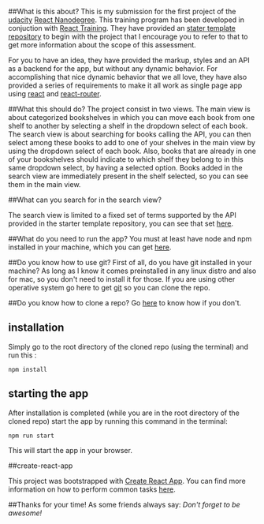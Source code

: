 ##What is this about?
This is my submission for the first project of the [udacity](https://www.udacity.com/) [React Nanodegree](https://www.udacity.com/course/react-nanodegree--nd019). This training program has been developed in conjuction with [React Training](https://reacttraining.com).
They have provided an [stater template repository](https://github.com/udacity/reactnd-project-myreads-starter) to begin with the project that I encourage you to refer to that to get more information about the scope of this assessment. 

For you to have an idea, they have provided the markup, styles and an API as a backend for the app, but without any dynamic behavior. For accomplishing that nice dynamic behavior that we all love, they have also provided a series of requirements to make it all work as single page app using [react](https://facebook.github.io/react/) and [react-router](https://github.com/ReactTraining/react-router). 

##What this should do?
The project consist in two views. The main view is about categorized bookshelves
in which you can move each book from one shelf to another by selecting a shelf in the dropdown select of each book.
The search view is about searching for books calling the API, you can then select among these books to add to one of your shelves in the main view by using the dropdown select of each book. Also, books that are already in one of your bookshelves should indicate to which shelf they belong to in this same dropdown select, by having a selected option.
Books added in the search view are immediately present in the shelf selected, so you can see them in the main view.

##What can you search for in the search view?

The search view is limited to a fixed set of terms supported by the API provided in the starter template repository, you can see that set [here](https://github.com/udacity/reactnd-project-myreads-starter/blob/master/SEARCH_TERMS.md).

##What do you need to run the app?
You must at least have node and npm installed in your machine, which you can get [here](https://www.npmjs.com/get-npm).

##Do you know how to use git?
First of all, do you have git installed in your machine? As long as I know it comes preinstalled in any linux distro and also for mac, so you don't need to install it for those. If you are using other operative system go here to get [git](https://git-scm.com/downloads) so you can clone the repo.

##Do you know how to clone a repo?
Go [here](https://help.github.com/articles/cloning-a-repository/) to know how if you don't.

## installation
Simply go to the root directory of the cloned repo (using the terminal) and run this :
```
npm install
```
## starting the app
After installation is completed (while you are in the root directory of the cloned repo) start the app by running this command in the terminal:
```
npm run start
```
This will start the app in your browser.

##create-react-app

This project was bootstrapped with [Create React App](https://github.com/facebookincubator/create-react-app). You can find more information on how to perform common tasks [here](https://github.com/facebookincubator/create-react-app/blob/master/packages/react-scripts/template/README.md).

##Thanks for your time! 
As some friends always say: _Don't forget to be awesome!_ 

